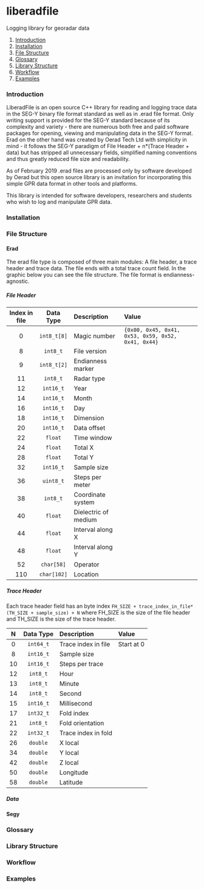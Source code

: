 # liberadfile
Logging library for georadar data 

1.  [Introduction](#introduction)
2.  [Installation](#installation)
3.  [File Structure](#file-structure)
4.  [Glossary](#glossary)
5.  [Library Structure](#library-structure)
6.  [Workflow](#workflow)
7.  [Examples](#examples)

### Introduction
LiberadFile is an open source C++ library for reading and logging trace data in the SEG-Y binary file format standard as well as in .erad file format. Only writing support is provided for the SEG-Y standard because of its complexity and variety - there are numerous both free and paid software packages for opening, viewing and manipulating data in the SEG-Y format. Erad on the other hand was created by Oerad Tech Ltd with simplicity in mind - it follows the SEG-Y paradigm of File Header + n*(Trace Header + data) but has stripped all unnecessary fields, simplified naming conventions and thus greatly reduced file size and readability. 

As of February 2019 .erad files are processed only by software developed by Oerad but this open source library is an invitation for incorporating this simple GPR data format in other tools and platforms.

This library is intended for software developers, researchers and students who wish to log and manipulate GPR data.


### Installation


### File Structure

#### Erad
The erad file type is composed of three main modules: A file header, a trace header and trace data. The file ends with a total trace count field. In the graphic below you can see the file structure. The file format is endianness-agnostic.

##### File Header

|Index in file  | Data Type  | Description                        | Value
|    :---:      |     :---:  |:-----                              | :-------- 
|     0         |`int8_t[8]` | Magic number                       | `{0x00, 0x45, 0x41, 0x53, 0x59, 0x52, 0x41, 0x44}`
|     8         |`int8_t`    | File version                       |
|     9         |`int8_t[2]` | Endianness marker                  |
|     11        |`int8_t`    | Radar type                         |
|     12        |`int16_t`   | Year                               |
|     14        |`int16_t`   | Month                              |
|     16        |`int16_t`   | Day                                |
|     18        |`int16_t`   | Dimension                          |
|     20        |`int16_t`   | Data offset                        |
|     22        |`float`     | Time window                        |
|     24        |`float`     | Total X                            |
|     28        |`float`     | Total Y                            |
|     32        |`int16_t`   | Sample size                        |
|     36        |`uint8_t`   | Steps per meter                    |
|     38        |`int8_t`    | Coordinate system                  |
|     40        |`float`     | Dielectric of medium               |
|     44        |`float`     | Interval along X                   |
|     48        |`float`     | Interval along Y                   |
|     52        |`char[58]`  | Operator                           |
|     110       |`char[102]` | Location                           |


##### Trace Header

Each trace header field has an byte index `FH_SIZE + trace_index_in_file*(TH_SIZE + sample_size) + N` where FH_SIZE is the size of the file header and TH_SIZE is the size of the trace header.

| N             | Data Type  | Description                        | Value
|    :---:      |     :---:  |:-----                              | :-------- 
|     0         |`int64_t`   | Trace index in file                | Start at 0 
|     8         |`int16_t`   | Sample size                        |
|     10        |`int16_t`   | Steps per trace                    |
|     12        |`int8_t`    | Hour                               |
|     13        |`int8_t`    | Minute                             |
|     14        |`int8_t`    | Second                             |
|     15        |`int16_t`   | Millisecond                        |
|     17        |`int32_t`   | Fold index                         |
|     21        |`int8_t`    | Fold orientation                   |
|     22        |`int32_t`   | Trace index in fold                |
|     26        |`double`    | X local                            |
|     34        |`double`    | Y local                            |
|     42        |`double`    | Z local                            |
|     50        |`double`    | Longitude                          |
|     58        |`double`    | Latitude                           |

##### Data

#### Segy




### Glossary


### Library Structure


### Workflow


### Examples 

